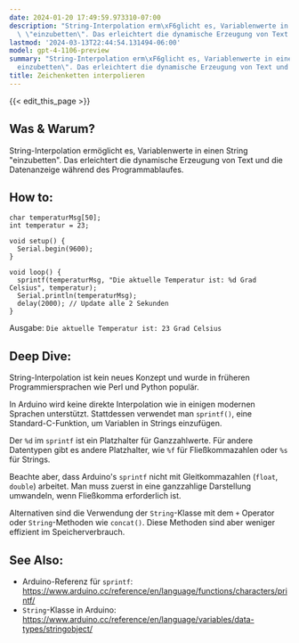 ```yaml
---
date: 2024-01-20 17:49:59.973310-07:00
description: "String-Interpolation erm\xF6glicht es, Variablenwerte in einen String\
  \ \"einzubetten\". Das erleichtert die dynamische Erzeugung von Text und die Datenanzeige\u2026"
lastmod: '2024-03-13T22:44:54.131494-06:00'
model: gpt-4-1106-preview
summary: "String-Interpolation erm\xF6glicht es, Variablenwerte in einen String \"\
  einzubetten\". Das erleichtert die dynamische Erzeugung von Text und die Datenanzeige\u2026"
title: Zeichenketten interpolieren
---
```


{{< edit_this_page >}}

## Was & Warum?
String-Interpolation ermöglicht es, Variablenwerte in einen String "einzubetten". Das erleichtert die dynamische Erzeugung von Text und die Datenanzeige während des Programmablaufes.

## How to:
```Arduino
char temperaturMsg[50];
int temperatur = 23;

void setup() {
  Serial.begin(9600);
}

void loop() {
  sprintf(temperaturMsg, "Die aktuelle Temperatur ist: %d Grad Celsius", temperatur);
  Serial.println(temperaturMsg);
  delay(2000); // Update alle 2 Sekunden
}
```
Ausgabe: `Die aktuelle Temperatur ist: 23 Grad Celsius`

## Deep Dive:
String-Interpolation ist kein neues Konzept und wurde in früheren Programmiersprachen wie Perl und Python populär. 

In Arduino wird keine direkte Interpolation wie in einigen modernen Sprachen unterstützt. Stattdessen verwendet man `sprintf()`, eine Standard-C-Funktion, um Variablen in Strings einzufügen.

Der `%d` im `sprintf` ist ein Platzhalter für Ganzzahlwerte. Für andere Datentypen gibt es andere Platzhalter, wie `%f` für Fließkommazahlen oder `%s` für Strings.

Beachte aber, dass Arduino's `sprintf` nicht mit Gleitkommazahlen (`float`, `double`) arbeitet. Man muss zuerst in eine ganzzahlige Darstellung umwandeln, wenn Fließkomma erforderlich ist.

Alternativen sind die Verwendung der `String`-Klasse mit dem `+` Operator oder `String`-Methoden wie `concat()`. Diese Methoden sind aber weniger effizient im Speicherverbrauch.

## See Also:
- Arduino-Referenz für `sprintf`: https://www.arduino.cc/reference/en/language/functions/characters/printf/
- `String`-Klasse in Arduino: https://www.arduino.cc/reference/en/language/variables/data-types/stringobject/
